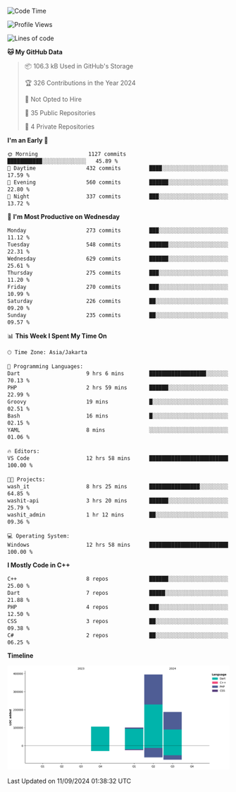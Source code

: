 <!--START_SECTION:waka-->
![Code Time](http://img.shields.io/badge/Code%20Time-206%20hrs%2058%20mins-blue)

![Profile Views](http://img.shields.io/badge/Profile%20Views-6-blue)

![Lines of code](https://img.shields.io/badge/From%20Hello%20World%20I%27ve%20Written-787.8%20thousand%20lines%20of%20code-blue)

**🐱 My GitHub Data** 

> 📦 106.3 kB Used in GitHub's Storage 
 > 
> 🏆 326 Contributions in the Year 2024
 > 
> 🚫 Not Opted to Hire
 > 
> 📜 35 Public Repositories 
 > 
> 🔑 4 Private Repositories 
 > 
**I'm an Early 🐤** 

```text
🌞 Morning                1127 commits        ███████████░░░░░░░░░░░░░░   45.89 % 
🌆 Daytime                432 commits         ████░░░░░░░░░░░░░░░░░░░░░   17.59 % 
🌃 Evening                560 commits         ██████░░░░░░░░░░░░░░░░░░░   22.80 % 
🌙 Night                  337 commits         ███░░░░░░░░░░░░░░░░░░░░░░   13.72 % 
```
📅 **I'm Most Productive on Wednesday** 

```text
Monday                   273 commits         ███░░░░░░░░░░░░░░░░░░░░░░   11.12 % 
Tuesday                  548 commits         ██████░░░░░░░░░░░░░░░░░░░   22.31 % 
Wednesday                629 commits         ██████░░░░░░░░░░░░░░░░░░░   25.61 % 
Thursday                 275 commits         ███░░░░░░░░░░░░░░░░░░░░░░   11.20 % 
Friday                   270 commits         ███░░░░░░░░░░░░░░░░░░░░░░   10.99 % 
Saturday                 226 commits         ██░░░░░░░░░░░░░░░░░░░░░░░   09.20 % 
Sunday                   235 commits         ██░░░░░░░░░░░░░░░░░░░░░░░   09.57 % 
```


📊 **This Week I Spent My Time On** 

```text
🕑︎ Time Zone: Asia/Jakarta

💬 Programming Languages: 
Dart                     9 hrs 6 mins        ██████████████████░░░░░░░   70.13 % 
PHP                      2 hrs 59 mins       ██████░░░░░░░░░░░░░░░░░░░   22.99 % 
Groovy                   19 mins             █░░░░░░░░░░░░░░░░░░░░░░░░   02.51 % 
Bash                     16 mins             █░░░░░░░░░░░░░░░░░░░░░░░░   02.15 % 
YAML                     8 mins              ░░░░░░░░░░░░░░░░░░░░░░░░░   01.06 % 

🔥 Editors: 
VS Code                  12 hrs 58 mins      █████████████████████████   100.00 % 

🐱‍💻 Projects: 
wash_it                  8 hrs 25 mins       ████████████████░░░░░░░░░   64.85 % 
washit-api               3 hrs 20 mins       ██████░░░░░░░░░░░░░░░░░░░   25.79 % 
washit_admin             1 hr 12 mins        ██░░░░░░░░░░░░░░░░░░░░░░░   09.36 % 

💻 Operating System: 
Windows                  12 hrs 58 mins      █████████████████████████   100.00 % 
```

**I Mostly Code in C++** 

```text
C++                      8 repos             ██████░░░░░░░░░░░░░░░░░░░   25.00 % 
Dart                     7 repos             █████░░░░░░░░░░░░░░░░░░░░   21.88 % 
PHP                      4 repos             ███░░░░░░░░░░░░░░░░░░░░░░   12.50 % 
CSS                      3 repos             ██░░░░░░░░░░░░░░░░░░░░░░░   09.38 % 
C#                       2 repos             ██░░░░░░░░░░░░░░░░░░░░░░░   06.25 % 
```



**Timeline**

![Lines of Code chart](https://raw.githubusercontent.com/PradiptaAhmad/PradiptaAhmad/main/assets/bar_graph.png)


 Last Updated on 11/09/2024 01:38:32 UTC
<!--END_SECTION:waka-->
